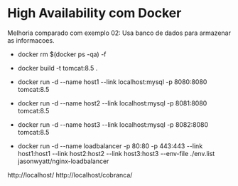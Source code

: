 # High Availability com Docker

Melhoria comparado com exemplo 02:
   Usa banco de dados para armazenar as informacoes.

- docker rm $(docker ps -qa) -f

- docker build -t tomcat:8.5 .

- docker run -d --name host1 --link localhost:mysql -p 8080:8080 tomcat:8.5
- docker run -d --name host2 --link localhost:mysql -p 8081:8080 tomcat:8.5
- docker run -d --name host3 --link localhost:mysql -p 8082:8080 tomcat:8.5

- docker run -d --name loadbalancer -p 80:80 -p 443:443 --link host1:host1 --link host2:host2 --link host3:host3 --env-file ./env.list jasonwyatt/nginx-loadbalancer

http://localhost/
http://localhost/cobranca/